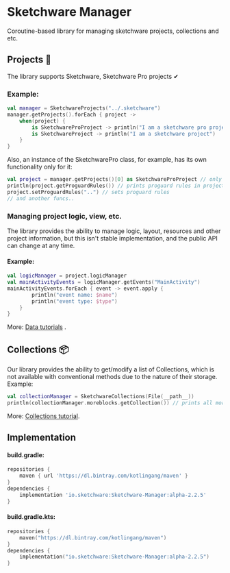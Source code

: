 # Sketchware Manager

Coroutine-based library for managing sketchware projects, collections and etc.

## Projects 📂

The library supports Sketchware, Sketchware Pro projects ✔

### Example:

```kotlin
val manager = SketchwareProjects("../.sketchware")
manager.getProjects().forEach { project ->
    when(project) {
        is SketchwareProProject -> println("I am a sketchware pro project")
        is SketchwareProject -> println("I am a sketchware project")
    }
}
```

Also, an instance of the SketchwarePro class, for example, has its own functionality only for it:

```kotlin
val project = manager.getProjects()[0] as SketchwareProProject // only as example :)
println(project.getProguardRules()) // prints proguard rules in project
project.setProguardRules("..") // sets proguard rules
// and another funcs..
```

### Managing project logic, view, etc.

The library provides the ability to manage logic, layout, resources and other project information, but this isn't stable
implementation, and the public API can change at any time.

#### Example:

```kotlin
val logicManager = project.logicManager
val mainActivityEvents = logicManager.getEvents("MainActivity")
mainActivityEvents.forEach { event -> event.apply {
        println("event name: $name")
        println("event type: $type")
    }
}
```

More: [Data tutorials](https://github.com/y9neon/SketchwareManager/tree/master/tutorials/Receiving%20and%20managing%20project%20data%20(logic%2C%20view%2C%20resources%2C%20libraries))
.

## Collections 📦

Our library provides the ability to get/modify a list of Collections, which is not available with conventional methods
due to the nature of their storage. Example:

```kotlin
val collectionManager = SketchwareCollections(File(__path__))
println(collectionManager.moreblocks.getCollection()) // prints all moreblocks
```

More: [Collections tutorial](https://github.com/y9neon/SketchwareManager/tree/master/tutorials/Collections).

## Implementation

#### build.gradle:

```groovy
repositories {
    maven { url 'https://dl.bintray.com/kotlingang/maven' }
}
dependencies {
    implementation 'io.sketchware:Sketchware-Manager:alpha-2.2.5'
}
```

#### build.gradle.kts:

```kotlin
repositories {
    maven("https://dl.bintray.com/kotlingang/maven")
}
dependencies {
    implementation("io.sketchware:Sketchware-Manager:alpha-2.2.5")
}
```

